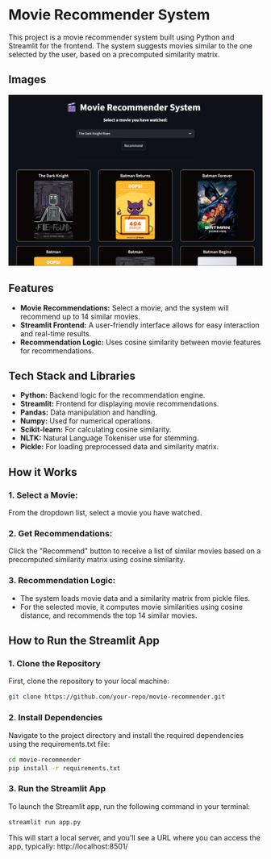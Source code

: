 # Movie Recommender System

This project is a movie recommender system built using Python and Streamlit for the frontend. The system suggests movies similar to the one selected by the user, based on a precomputed similarity matrix.

## Images

![Movie Recommender Screenshot](./view.png)


## Features
- **Movie Recommendations:** Select a movie, and the system will recommend up to 14 similar movies.
- **Streamlit Frontend:** A user-friendly interface allows for easy interaction and real-time results.
- **Recommendation Logic:** Uses cosine similarity between movie features for recommendations.

## Tech Stack and Libraries
- **Python:** Backend logic for the recommendation engine.
- **Streamlit:** Frontend for displaying movie recommendations.
- **Pandas:** Data manipulation and handling.
- **Numpy:** Used for numerical operations.
- **Scikit-learn:** For calculating cosine similarity.
- **NLTK:** Natural Language Tokeniser use for stemming.
- **Pickle:** For loading preprocessed data and similarity matrix.

## How it Works

### 1. Select a Movie:
From the dropdown list, select a movie you have watched.

### 2. Get Recommendations:
Click the "Recommend" button to receive a list of similar movies based on a precomputed similarity matrix using cosine similarity.

### 3. Recommendation Logic:
- The system loads movie data and a similarity matrix from pickle files.
- For the selected movie, it computes movie similarities using cosine distance, and recommends the top 14 similar movies.

## How to Run the Streamlit App

### 1. Clone the Repository
First, clone the repository to your local machine:

```bash
git clone https://github.com/your-repo/movie-recommender.git
```

### 2. Install Dependencies
Navigate to the project directory and install the required dependencies using the requirements.txt file:

```bash
cd movie-recommender
pip install -r requirements.txt
```
### 3. Run the Streamlit App
To launch the Streamlit app, run the following command in your terminal:
```bash
streamlit run app.py
```

This will start a local server, and you'll see a URL where you can access the app, typically:
http://localhost:8501/


